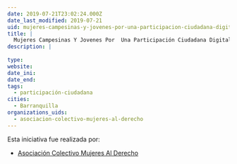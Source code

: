 ```yaml
---
date: 2019-07-21T23:02:24.000Z
date_last_modified: 2019-07-21
uid: mujeres-campesinas-y-jovenes-por-una-participacion-ciudadana-digital-activa-y-reivindicativa-en-la-region-caribe-colombiana
title: |
  Mujeres Campesinas Y Jovenes Por  Una Participación Ciudadana Digital  Activa Y Reivindicativa En La Región Caribe Colombiana
description: |
  
type: 
website: 
date_ini: 
date_end: 
tags:
  - participación-ciudadana
cities: 
  - Barranquilla
organizations_uids:
  - asociacion-colectivo-mujeres-al-derecho
---
```


Esta iniciativa fue realizada por:

- [Asociación Colectivo Mujeres Al Derecho](/organizaciones/asociacion-colectivo-mujeres-al-derecho)

